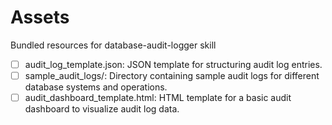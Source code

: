 # Assets

Bundled resources for database-audit-logger skill

- [ ] audit_log_template.json: JSON template for structuring audit log entries.
- [ ] sample_audit_logs/: Directory containing sample audit logs for different database systems and operations.
- [ ] audit_dashboard_template.html: HTML template for a basic audit dashboard to visualize audit log data.
